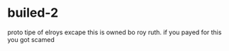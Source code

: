 # builed-2
proto tipe of elroys excape
this is owned bo roy ruth.
if you payed for this you got scamed
